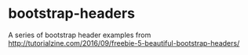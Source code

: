 # bootstrap-headers
A series of bootstrap header examples from  http://tutorialzine.com/2016/09/freebie-5-beautiful-bootstrap-headers/
